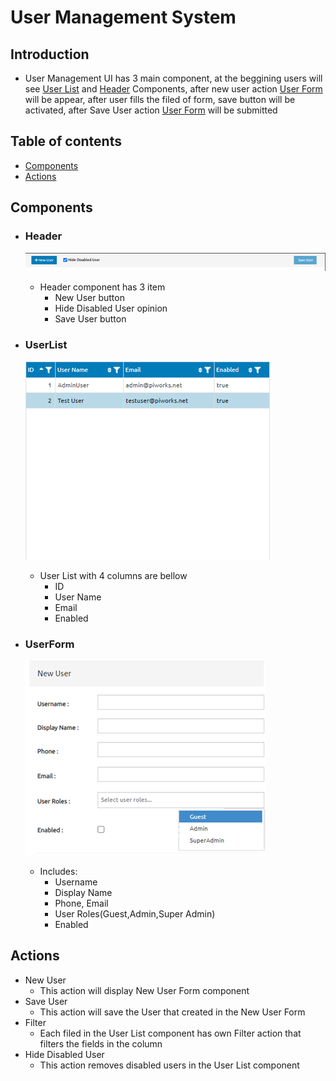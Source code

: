 # User Management System

## Introduction
- User Management UI has 3 main component, at the beggining users will see [User List](#UserList) and [Header](#Header) Components, after new user action [User Form](#UserForm) will be appear, after user fills the filed of form, save button will be activated, after Save User action [User Form](#UserForm) will be submitted 

## Table of contents
- [Components](#components)
- [Actions](#actions)


## Components
  - ### Header
     ![Header Component](./header-component.png "Header Component")
    - Header component has 3 item 
      - New User button
      - Hide Disabled User opinion
      - Save User button

  - ### UserList
     ![User List Component](./user-list-component.png "User List Component")
    - User List with 4 columns are bellow
      - ID
      - User Name
      - Email
      - Enabled


  - ### UserForm
     ![New User Component](./new-user-component.png "New User Component")
    - Includes: 
      - Username
      - Display Name 
      - Phone, Email 
      - User Roles(Guest,Admin,Super Admin)
      - Enabled

## Actions
- New User
  - This action will display New User Form component
- Save User
  - This action will save the User that created in the New User Form
- Filter 
  - Each filed in the User List component has own Filter action that filters the fields in the column
- Hide Disabled User
  - This action removes disabled users in the User List component 